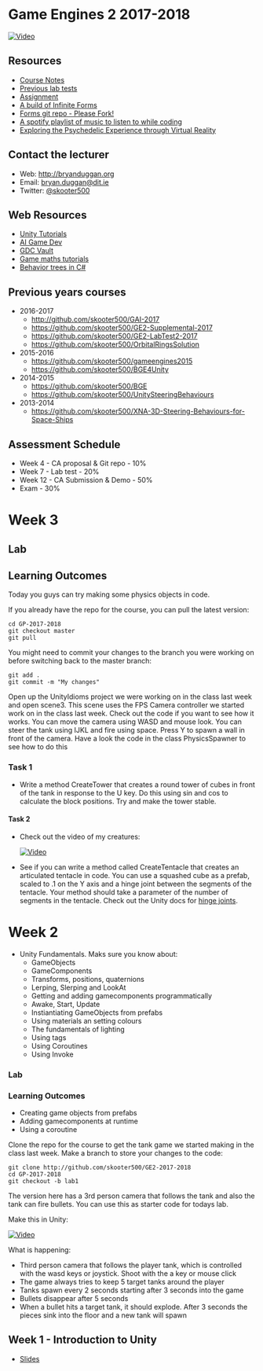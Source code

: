 # Game Engines 2 2017-2018

[![Video](http://img.youtube.com/vi/n3uJ--m3f6Y/0.jpg)](http://www.youtube.com/watch?v=n3uJ--m3f6Y)

## Resources
- [Course Notes](https://drive.google.com/drive/folders/1HbqIE6_hwy0osMKDmEG5GgOAUeGy7NXV?usp=sharing)
- [Previous lab tests](https://1drv.ms/u/s!Ak7y2552PWCrkNACJ7n8qiU8UPRs9w)
- [Assignment](ca.md)
- [A build of Infinite Forms](https://drive.google.com/file/d/1w24BcMAi6P1XmPc9D9ss6Lkro4KBvsMS/view?usp=sharing)
- [Forms git repo - Please Fork!](https://github.com/skooter500/Forms)
- [A spotify playlist of music to listen to while coding](https://open.spotify.com/user/1155805407/playlist/5NYFsIFTgNOI93hONLbqNI)
- [Exploring the Psychedelic Experience through Virtual Reality](https://www.facebook.com/askdirectdublin/videos/10155614575684395/)

## Contact the lecturer

- Web: http://bryanduggan.org
- Email: bryan.duggan@dit.ie
- Twitter: [@skooter500](http://twitter.com/skooter500)

## Web Resources
- [Unity Tutorials](https://unity3d.com/learn/tutorials) 
- [AI Game Dev](http://aigamedev.com/)
- [GDC Vault](http://www.gdcvault.com/)
- [Game maths tutorials](http://www.wildbunny.co.uk/blog/vector-maths-a-primer-for-games-programmers/)
- [Behavior trees in C#](https://github.com/BraveSirAndrew/DisciplineOak)

## Previous years courses
- 2016-2017
	- http://github.com/skooter500/GAI-2017
	- https://github.com/skooter500/GE2-Supplemental-2017
	- https://github.com/skooter500/GE2-LabTest2-2017
	- https://github.com/skooter500/OrbitalRingsSolution
- 2015-2016
    - https://github.com/skooter500/gameengines2015
    - https://github.com/skooter500/BGE4Unity
- 2014-2015
    - https://github.com/skooter500/BGE
    - https://github.com/skooter500/UnitySteeringBehaviours 
- 2013-2014
    - https://github.com/skooter500/XNA-3D-Steering-Behaviours-for-Space-Ships
	
## Assessment Schedule	
- Week 4 - CA proposal & Git repo - 10%
- Week 7 - Lab test - 20%
- Week 12 - CA Submission & Demo - 50%
- Exam - 30%

# Week 3
## Lab
## Learning Outcomes

Today you guys can try making some physics objects in code.

If you already have the repo for the course, you can pull the latest version:

```
cd GP-2017-2018
git checkout master
git pull
```

You might need to commit your changes to the branch you were working on before switching back to the master branch:

```
git add .
git commit -m "My changes"
```

Open up the UnityIdioms project we were working on in the class last week and open scene3. This scene uses the FPS Camera controller we started work on in the class last week. Check out the code if you want to see how it works. You can move the camera using WASD and mouse look. You can steer the tank using IJKL and fire using space. Press Y to spawn a wall in front of the camera. Have a look the code in the class PhysicsSpawner to see how to do this

### Task 1
- Write a method CreateTower that creates a round tower of cubes in front of the tank in response to the U key. Do this using sin and cos to calculate the block positions. Try and make the tower stable.

#### Task 2
- Check out the video of my creatures:

    [![Video](http://img.youtube.com/vi/Ycv309jyzus/0.jpg)](http://www.youtube.com/watch?v=Ycv309jyzus)

- See if you can write a method called CreateTentacle that creates an articulated tentacle in code. You can use a squashed cube as a prefab, scaled to .1 on the Y axis and a hinge joint between the segments of the tentacle. Your method should take a parameter of the number of segments in the tentacle. Check out the Unity docs for [hinge joints](https://docs.unity3d.com/ScriptReference/HingeJoint.html).

# Week 2

- Unity Fundamentals. Maks sure you know about:
    - GameObjects
    - GameComponents
    - Transforms, positions, quaternions
    - Lerping, Slerping and LookAt
    - Getting and adding gamecomponents programmatically
    - Awake, Start, Update
    - Instiantiating GameObjects from prefabs
    - Using materials an setting colours
    - The fundamentals of lighting
    - Using tags
    - Using Coroutines
    - Using Invoke

### Lab
### Learning Outcomes
- Creating game objects from prefabs
- Adding gamecomponents at runtime
- Using a coroutine    

Clone the repo for the course to get the tank game we started making in the class last week. Make a branch to store your changes to the code:
```
git clone http://github.com/skooter500/GE2-2017-2018
cd GP-2017-2018
git checkout -b lab1
```

The version here has a 3rd person camera that follows the tank and also the tank can fire bullets. You can use this as starter code for todays lab.

Make this in Unity:

[![Video](http://img.youtube.com/vi/wB4Ptbgwra0/0.jpg)](http://www.youtube.com/watch?v=wB4Ptbgwra0)
  
What is happening:

- Third person camera that follows the player tank, which is controlled with the wasd keys or joystick. Shoot with the a key or mouse click
- The game always tries to keep 5 target tanks around the player
- Tanks spawn every 2 seconds starting after 3 seconds into the game
- Bullets disappear after 5 seconds
- When a bullet hits a target tank, it should explode. After 3 seconds the pieces sink into the floor and a new tank will spawn    

## Week 1 - Introduction to Unity
- [Slides](https://drive.google.com/drive/folders/1HbqIE6_hwy0osMKDmEG5GgOAUeGy7NXV?usp=sharing)


